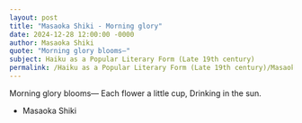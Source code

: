 ```yaml
---
layout: post
title: "Masaoka Shiki - Morning glory"
date: 2024-12-28 12:00:00 -0000
author: Masaoka Shiki
quote: "Morning glory blooms—"
subject: Haiku as a Popular Literary Form (Late 19th century)
permalink: /Haiku as a Popular Literary Form (Late 19th century)/Masaoka Shiki/Masaoka Shiki - Morning glory
---
```


Morning glory blooms—
Each flower a little cup, 
Drinking in the sun.

- Masaoka Shiki
